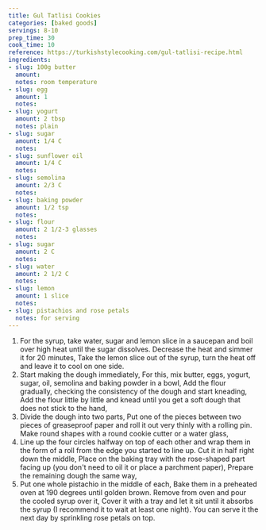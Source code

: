 ```yaml
---
title: Gul Tatlisi Cookies
categories: [baked goods]
servings: 8-10
prep_time: 30
cook_time: 10
reference: https://turkishstylecooking.com/gul-tatlisi-recipe.html
ingredients:
- slug: 100g butter
  amount:
  notes: room temperature
- slug: egg
  amount: 1
  notes:
- slug: yogurt
  amount: 2 tbsp
  notes: plain
- slug: sugar
  amount: 1/4 C
  notes:
- slug: sunflower oil
  amount: 1/4 C
  notes:
- slug: semolina
  amount: 2/3 C
  notes:
- slug: baking powder
  amount: 1/2 tsp
  notes:
- slug: flour
  amount: 2 1/2-3 glasses
  notes:
- slug: sugar
  amount: 2 C
  notes:
- slug: water
  amount: 2 1/2 C
  notes:
- slug: lemon
  amount: 1 slice
  notes:
- slug: pistachios and rose petals
  notes: for serving
---
```


1. For the syrup, take water, sugar and lemon slice in a saucepan and boil over high heat until the sugar dissolves. Decrease the heat and simmer it for 20 minutes, Take the lemon slice out of the syrup, turn the heat off and leave it to cool on one side.
2. Start making the dough immediately, For this, mix butter, eggs, yogurt, sugar, oil, semolina and baking powder in a bowl, Add the flour gradually, checking the consistency of the dough and start kneading, Add the flour little by little and knead until you get a soft dough that does not stick to the hand,
3. Divide the dough into two parts, Put one of the pieces between two pieces of greaseproof paper and roll it out very thinly with a rolling pin. Make round shapes with a round cookie cutter or a water glass,
4. Line up the four circles halfway on top of each other and wrap them in the form of a roll from the edge you started to line up. Cut it in half right down the middle, Place on the baking tray with the rose-shaped part facing up (you don't need to oil it or place a parchment paper), Prepare the remaining dough the same way,
5. Put one whole pistachio in the middle of each, Bake them in a preheated oven at 190 degrees until golden brown. Remove from oven and pour the cooled syrup over it, Cover it with a tray and let it sit until it absorbs the syrup (I recommend it to wait at least one night). You can serve it the next day by sprinkling rose petals on top.
